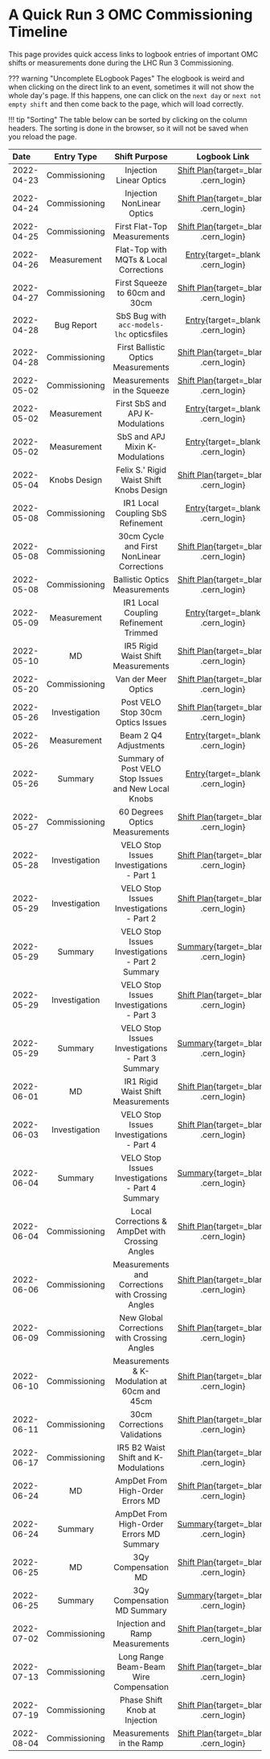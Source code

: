 # A Quick Run 3 OMC Commissioning Timeline

This page provides quick access links to logbook entries of important OMC shifts or measurements done during the LHC Run 3 Commissioning.

??? warning "Uncomplete ELogbook Pages"
    The elogbook is weird and when clicking on the direct link to an event, sometimes it will not show the whole day's page.
    If this happens, one can click on the `next day` or `next not empty shift` and then come back to the page, which will load correctly.


!!! tip "Sorting"
    The table below can be sorted by clicking on the column headers.
    The sorting is done in the browser, so it will not be saved when you reload the page.


| Date       |  Entry Type   |                    Shift Purpose                     |                                  Logbook Link                                  |
| :--------- | :-----------: | :--------------------------------------------------: | :----------------------------------------------------------------------------: |
| 2022-04-23 | Commissioning |               Injection Linear Optics                |          [Shift Plan][inj_linear_optics]{target=\_blank .cern_login}           |
| 2022-04-24 | Commissioning |              Injection NonLinear Optics              |         [Shift Plan][ink_nonlinear_optics]{target=\_blank .cern_login}         |
| 2022-04-25 | Commissioning |             First Flat-Top Measurements              |         [Shift Plan][first_ramp_flat_top]{target=\_blank .cern_login}          |
| 2022-04-26 |  Measurement  |        Flat-Top with MQTs & Local Corrections        |          [Entry][flattop_mqts_local_corr]{target=\_blank .cern_login}          |
| 2022-04-27 | Commissioning |            First Squeeze to 60cm and 30cm            |        [Shift Plan][first_flattop_squeeze]{target=\_blank .cern_login}         |
| 2022-04-28 |  Bug Report   |      SbS Bug with `acc-models-lhc` opticsfiles       |            [Entry][opticsfile_sbs_bug]{target=\_blank .cern_login}             |
| 2022-04-28 | Commissioning |         First Ballistic Optics Measurements          |        [Shift Plan][first_ballistic_optics]{target=\_blank .cern_login}        |
| 2022-05-02 | Commissioning |             Measurements in the Squeeze              |         [Shift Plan][squeeze_measurements]{target=\_blank .cern_login}         |
| 2022-05-02 |  Measurement  |           First SbS and APJ K-Modulations            |            [Entry][first_sbs_apj_kmod]{target=\_blank .cern_login}             |
| 2022-05-02 |  Measurement  |           SbS and APJ Mixin K-Modulations            |            [Entry][sbs_apj_mixin_kmod]{target=\_blank .cern_login}             |
| 2022-05-04 | Knobs Design  |       Felix S.' Rigid Waist Shift Knobs Design       |    [Shift Plan][rigid_waist_shift_knobs_design]{target=\_blank .cern_login}    |
| 2022-05-08 | Commissioning |          IR1 Local Coupling SbS Refinement           |     [Entry][ir1_local_coupling_sbs_refinement]{target=\_blank .cern_login}     |
| 2022-05-08 | Commissioning |      30cm Cycle and First NonLinear Corrections      |   [Shift Plan][30cm_cycle_first_nonlinear_corr]{target=\_blank .cern_login}    |
| 2022-05-08 | Commissioning |            Ballistic Optics Measurements             |    [Shift Plan][ballistic_optics_measurements]{target=\_blank .cern_login}     |
| 2022-05-09 |  Measurement  |        IR1 Local Coupling Refinement Trimmed         |    [Entry][ir1_local_coupling_refinement_trim]{target=\_blank .cern_login}     |
| 2022-05-10 |      MD       |          IR5 Rigid Waist Shift Measurements          |  [Shift Plan][ir5_rigid_waist_shift_measurements]{target=\_blank .cern_login}  |
| 2022-05-20 | Commissioning |                 Van der Meer Optics                  |   [Shift Plan][van_der_meer_optics_measurements]{target=\_blank .cern_login}   |
| 2022-05-26 | Investigation |          Post VELO Stop 30cm Optics Issues           |  [Shift Plan][post_velo_stop_30cm_optics_issues]{target=\_blank .cern_login}   |
| 2022-05-26 |  Measurement  |                Beam 2 Q4 Adjustments                 |   [Entry][beam_2_q4_adjustments_post_velo_stop]{target=\_blank .cern_login}    |
| 2022-05-26 |    Summary    | Summary of Post VELO Stop Issues and New Local Knobs |   [Entry][post_velo_stop_summary_and_new_knobs]{target=\_blank .cern_login}    |
| 2022-05-27 | Commissioning |            60 Degrees Optics Measurements            |    [Shift Plan][60_degrees_optics_measurements]{target=\_blank .cern_login}    |
| 2022-05-28 | Investigation |       VELO Stop Issues Investigations - Part 1       |  [Shift Plan][velo_stop_issues_investigations_1]{target=\_blank .cern_login}   |
| 2022-05-29 | Investigation |       VELO Stop Issues Investigations - Part 2       |  [Shift Plan][velo_stop_issues_investigations_2]{target=\_blank .cern_login}   |
| 2022-05-29 |    Summary    |   VELO Stop Issues Investigations - Part 2 Summary   |  [Summary][velo_stop_issues_investigations_2_sum]{target=\_blank .cern_login}  |
| 2022-05-29 | Investigation |       VELO Stop Issues Investigations - Part 3       |  [Shift Plan][velo_stop_issues_investigations_3]{target=\_blank .cern_login}   |
| 2022-05-29 |    Summary    |   VELO Stop Issues Investigations - Part 3 Summary   |  [Summary][velo_stop_issues_investigations_3_sum]{target=\_blank .cern_login}  |
| 2022-06-01 |      MD       |          IR1 Rigid Waist Shift Measurements          |  [Shift Plan][ir1_rigid_waist_shift_measurements]{target=\_blank .cern_login}  |
| 2022-06-03 | Investigation |       VELO Stop Issues Investigations - Part 4       |  [Shift Plan][velo_stop_issues_investigations_4]{target=\_blank .cern_login}   |
| 2022-06-04 |    Summary    |   VELO Stop Issues Investigations - Part 4 Summary   |  [Summary][velo_stop_issues_investigations_4_sum]{target=\_blank .cern_login}  |
| 2022-06-04 | Commissioning |   Local Corrections & AmpDet with Crossing Angles    |  [Shift Plan][local_corr_ampdet_crossing_angles]{target=\_blank .cern_login}   |
| 2022-06-06 | Commissioning |  Measurements and Corrections with Crossing Angles   |  [Shift Plan][measurements_corr_crossing_angles]{target=\_blank .cern_login}   |
| 2022-06-09 | Commissioning |     New Global Corrections with Crossing Angles      |   [Shift Plan][new_global_corr_crossing_angles]{target=\_blank .cern_login}    |
| 2022-06-10 | Commissioning |     Measurements & K-Modulation at 60cm and 45cm     | [Shift Plan][measurements_kmod_60cm_45cm_new_corr]{target=\_blank .cern_login} |
| 2022-06-11 | Commissioning |             30cm Corrections Validations             |        [Shift Plan][30cm_corr_validations]{target=\_blank .cern_login}         |
| 2022-06-17 | Commissioning |         IR5 B2 Waist Shift and K-Modulations         |   [Shift Plan][ir5_b2_waist_shift_kmodulations]{target=\_blank .cern_login}    |
| 2022-06-24 |      MD       |           AmpDet From High-Order Errors MD           |     [Shift Plan][ampdet_high_order_errors_md]{target=\_blank .cern_login}      |
| 2022-06-24 |    Summary    |       AmpDet From High-Order Errors MD Summary       |     [Summary][ampdet_high_order_errors_md_sum]{target=\_blank .cern_login}     |
| 2022-06-25 |      MD       |                 3Qy Compensation MD                  |         [Shift Plan][3qy_compensation_md]{target=\_blank .cern_login}          |
| 2022-06-25 |    Summary    |             3Qy Compensation MD Summary              |         [Summary][3qy_compensation_md_sum]{target=\_blank .cern_login}         |
| 2022-07-02 | Commissioning |           Injection and Ramp Measurements            |     [Shift Plan][injection_ramp_measurements]{target=\_blank .cern_login}      |
| 2022-07-13 | Commissioning |        Long Range Beam-Beam Wire Compensation        |    [Shift Plan][long_range_beam_beam_wire_comp]{target=\_blank .cern_login}    |
| 2022-07-19 | Commissioning |            Phase Shift Knob at Injection             |      [Shift Plan][phase_shift_knob_injection]{target=\_blank .cern_login}      |
| 2022-08-04 | Commissioning |               Measurements in the Ramp               |          [Shift Plan][measurements_ramp]{target=\_blank .cern_login}           |


<!-- All the links below -->
[inj_linear_optics]:                        https://be-op-logbook.web.cern.ch/elogbook-server/#/logbook?logbookId=1081&dateFrom=2022-04-23T00%3A00%3A00&dateTo=2022-04-23T23%3A59%3A59&eventToHighlight=3540426
[ink_nonlinear_optics]:                     https://be-op-logbook.web.cern.ch/elogbook-server/#/logbook?logbookId=1081&dateFrom=2022-04-24T00%3A00%3A00&dateTo=2022-04-24T23%3A59%3A59&eventToHighlight=3540908
[first_ramp_flat_top]:                      https://be-op-logbook.web.cern.ch/elogbook-server/#/logbook?logbookId=1081&dateFrom=2022-04-25T00%3A00%3A00&dateTo=2022-04-25T23%3A59%3A59&eventToHighlight=3541353
[flattop_mqts_local_corr]:                  https://be-op-logbook.web.cern.ch/elogbook-server/#/logbook?logbookId=1081&dateFrom=2022-04-26T00%3A00%3A00&dateTo=2022-04-26T23%3A59%3A59&eventToHighlight=3542145
[first_flattop_squeeze]:                    https://be-op-logbook.web.cern.ch/elogbook-server/#/logbook?logbookId=1081&dateFrom=2022-04-27T00%3A00%3A00&dateTo=2022-04-27T23%3A59%3A59&eventToHighlight=3543086
[opticsfile_sbs_bug]:                       https://be-op-logbook.web.cern.ch/elogbook-server/#/logbook?logbookId=1081&dateFrom=2022-04-27T00%3A00%3A00&dateTo=2022-04-27T23%3A59%3A59&eventToHighlight=3543196
[first_ballistic_optics]:                   https://be-op-logbook.web.cern.ch/elogbook-server/#/logbook?logbookId=1081&dateFrom=2022-04-28T00%3A00%3A00&dateTo=2022-04-28T23%3A59%3A59&eventToHighlight=3543823
[squeeze_measurements]:                     https://be-op-logbook.web.cern.ch/elogbook-server/#/logbook?logbookId=1081&dateFrom=2022-05-02T00%3A00%3A00&dateTo=2022-05-02T23%3A59%3A59&eventToHighlight=3544650
[first_sbs_apj_kmod]:                       https://be-op-logbook.web.cern.ch/elogbook-server/#/logbook?logbookId=1081&dateFrom=2022-05-02T00%3A00%3A00&dateTo=2022-05-02T23%3A59%3A59&eventToHighlight=3544761
[sbs_apj_mixin_kmod]:                       https://be-op-logbook.web.cern.ch/elogbook-server/#/logbook?logbookId=1081&dateFrom=2022-05-02T00%3A00%3A00&dateTo=2022-05-02T23%3A59%3A59&eventToHighlight=3544774
[rigid_waist_shift_knobs_design]:           https://be-op-logbook.web.cern.ch/elogbook-server/#/logbook?logbookId=1081&dateFrom=2022-05-04T00%3A00%3A00&dateTo=2022-05-04T23%3A59%3A59&eventToHighlight=3545713
[ir1_local_coupling_sbs_refinement]:        https://be-op-logbook.web.cern.ch/elogbook-server/#/logbook?logbookId=1081&dateFrom=2022-05-08T00%3A00%3A00&dateTo=2022-05-08T23%3A59%3A59&eventToHighlight=3547939
[ir1_local_coupling_refinement_trim]:       https://be-op-logbook.web.cern.ch/elogbook-server/#/logbook?logbookId=1081&dateFrom=2022-05-09T00%3A00%3A00&dateTo=2022-05-09T23%3A59%3A59&eventToHighlight=3548033
[30cm_cycle_first_nonlinear_corr]:          https://be-op-logbook.web.cern.ch/elogbook-server/#/logbook?logbookId=1081&dateFrom=2022-05-08T00%3A00%3A00&dateTo=2022-05-08T23%3A59%3A59&eventToHighlight=3547901
[ballistic_optics_measurements]:            https://be-op-logbook.web.cern.ch/elogbook-server/#/logbook?logbookId=1081&dateFrom=2022-05-07T00%3A00%3A00&dateTo=2022-05-07T23%3A59%3A59&eventToHighlight=3547443
[ir5_rigid_waist_shift_measurements]:       https://be-op-logbook.web.cern.ch/elogbook-server/#/logbook?logbookId=1081&dateFrom=2022-05-09T00%3A00%3A00&dateTo=2022-05-09T23%3A59%3A59&eventToHighlight=3548607
[van_der_meer_optics_measurements]:         https://be-op-logbook.web.cern.ch/elogbook-server/#/logbook?logbookId=1081&dateFrom=2022-05-20T00%3A00%3A00&dateTo=2022-05-20T23%3A59%3A59&eventToHighlight=3553361
[post_velo_stop_30cm_optics_issues]:        https://be-op-logbook.web.cern.ch/elogbook-server/#/logbook?logbookId=1081&dateFrom=2022-05-26T00%3A00%3A00&dateTo=2022-05-26T23%3A59%3A59&eventToHighlight=3557061
[beam_2_q4_adjustments_post_velo_stop]:     https://be-op-logbook.web.cern.ch/elogbook-server/#/logbook?logbookId=1081&dateFrom=2022-05-26T00%3A00%3A00&dateTo=2022-05-26T23%3A59%3A59&eventToHighlight=3557166
[post_velo_stop_summary_and_new_knobs]:     https://be-op-logbook.web.cern.ch/elogbook-server/#/logbook?logbookId=322&dateFrom=2022-05-26T00%3A00%3A00&dateTo=2022-05-26T23%3A59%3A59&eventToHighlight=3557222
[60_degrees_optics_measurements]:           https://be-op-logbook.web.cern.ch/elogbook-server/#/logbook?logbookId=1081&dateFrom=2022-05-27T00%3A00%3A00&dateTo=2022-05-27T23%3A59%3A59&eventToHighlight=3557793
[velo_stop_issues_investigations_1]:        https://be-op-logbook.web.cern.ch/elogbook-server/#/logbook?logbookId=1081&dateFrom=2022-05-28T00%3A00%3A00&dateTo=2022-05-28T23%3A59%3A59&eventToHighlight=3558117
[velo_stop_issues_investigations_2]:        https://be-op-logbook.web.cern.ch/elogbook-server/#/logbook?logbookId=1081&dateFrom=2022-05-28T00%3A00%3A00&dateTo=2022-05-28T23%3A59%3A59&eventToHighlight=3558327
[velo_stop_issues_investigations_2_sum]:    https://be-op-logbook.web.cern.ch/elogbook-server/#/logbook?logbookId=1081&dateFrom=2022-05-29T00%3A00%3A00&dateTo=2022-05-29T23%3A59%3A59&eventToHighlight=3558397
[velo_stop_issues_investigations_3]:        https://be-op-logbook.web.cern.ch/elogbook-server/#/logbook?logbookId=1081&dateFrom=2022-05-29T00%3A00%3A00&dateTo=2022-05-29T23%3A59%3A59&eventToHighlight=3558623
[velo_stop_issues_investigations_3_sum]:    https://be-op-logbook.web.cern.ch/elogbook-server/#/logbook?logbookId=1081&dateFrom=2022-05-29T00%3A00%3A00&dateTo=2022-05-29T23%3A59%3A59&eventToHighlight=3558884
[ir1_rigid_waist_shift_measurements]:       https://be-op-logbook.web.cern.ch/elogbook-server/#/logbook?logbookId=1081&dateFrom=2022-05-31T00%3A00%3A00&dateTo=2022-05-31T23%3A59%3A59&eventToHighlight=3559637
[velo_stop_issues_investigations_4]:        https://be-op-logbook.web.cern.ch/elogbook-server/#/logbook?logbookId=1081&dateFrom=2022-06-03T00%3A00%3A00&dateTo=2022-06-03T23%3A59%3A59&eventToHighlight=3561304
[velo_stop_issues_investigations_4_sum]:    https://be-op-logbook.web.cern.ch/elogbook-server/#/logbook?logbookId=1081&dateFrom=2022-06-03T00%3A00%3A00&dateTo=2022-06-03T23%3A59%3A59&eventToHighlight=3561373
[local_corr_ampdet_crossing_angles]:        https://be-op-logbook.web.cern.ch/elogbook-server/#/logbook?logbookId=1081&dateFrom=2022-06-04T00%3A00%3A00&dateTo=2022-06-04T23%3A59%3A59&eventToHighlight=3561709
[measurements_corr_crossing_angles]:        https://be-op-logbook.web.cern.ch/elogbook-server/#/logbook?logbookId=1081&dateFrom=2022-06-06T00%3A00%3A00&dateTo=2022-06-06T23%3A59%3A59&eventToHighlight=3562342
[new_global_corr_crossing_angles]:          https://be-op-logbook.web.cern.ch/elogbook-server/#/logbook?logbookId=1081&dateFrom=2022-06-09T00%3A00%3A00&dateTo=2022-06-09T23%3A59%3A59&eventToHighlight=3563375
[measurements_kmod_60cm_45cm_new_corr]:     https://be-op-logbook.web.cern.ch/elogbook-server/#/logbook?logbookId=1081&dateFrom=2022-06-10T00%3A00%3A00&dateTo=2022-06-10T23%3A59%3A59&eventToHighlight=3564548
[30cm_corr_validations]:                    https://be-op-logbook.web.cern.ch/elogbook-server/#/logbook?logbookId=1081&dateFrom=2022-06-11T00%3A00%3A00&dateTo=2022-06-11T23%3A59%3A59&eventToHighlight=3565003
[ir5_b2_waist_shift_kmodulations]:          https://be-op-logbook.web.cern.ch/elogbook-server/#/logbook?logbookId=1081&dateFrom=2022-06-17T00%3A00%3A00&dateTo=2022-06-17T23%3A59%3A59&eventToHighlight=3568094
[ampdet_high_order_errors_md]:              https://be-op-logbook.web.cern.ch/elogbook-server/#/logbook?logbookId=1081&dateFrom=2022-06-24T00%3A00%3A00&dateTo=2022-06-24T23%3A59%3A59&eventToHighlight=3572098
[ampdet_high_order_errors_md_sum]:          https://be-op-logbook.web.cern.ch/elogbook-server/#/logbook?logbookId=1081&dateFrom=2022-06-25T00%3A00%3A00&dateTo=2022-06-25T23%3A59%3A59&eventToHighlight=3572246
[3qy_compensation_md]:                      https://be-op-logbook.web.cern.ch/elogbook-server/#/logbook?logbookId=1081&dateFrom=2022-06-25T00%3A00%3A00&dateTo=2022-06-25T23%3A59%3A59&eventToHighlight=3577882
[3qy_compensation_md_sum]:                  https://be-op-logbook.web.cern.ch/elogbook-server/#/logbook?logbookId=1081&dateFrom=2022-06-26T00%3A00%3A00&dateTo=2022-06-26T23%3A59%3A59&eventToHighlight=3578020
[injection_ramp_measurements]:              https://be-op-logbook.web.cern.ch/elogbook-server/#/logbook?logbookId=1081&dateFrom=2022-07-02T00%3A00%3A00&dateTo=2022-07-02T23%3A59%3A59&eventToHighlight=3582514
[long_range_beam_beam_wire_comp]:           https://be-op-logbook.web.cern.ch/elogbook-server/#/logbook?logbookId=1081&dateFrom=2022-07-13T00%3A00%3A00&dateTo=2022-07-13T23%3A59%3A59&eventToHighlight=3589510
[phase_shift_knob_injection]:               https://be-op-logbook.web.cern.ch/elogbook-server/#/logbook?logbookId=1081&dateFrom=2022-07-19T00%3A00%3A00&dateTo=2022-07-19T23%3A59%3A59&eventToHighlight=3592734
[measurements_ramp]:                        https://be-op-logbook.web.cern.ch/elogbook-server/#/logbook?logbookId=1081&dateFrom=2022-08-04T00%3A00%3A00&dateTo=2022-08-04T23%3A59%3A59&eventToHighlight=3601975
